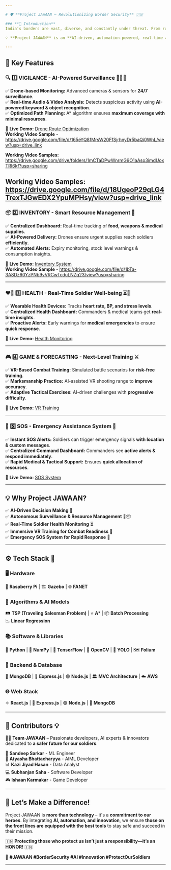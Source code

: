 ```yaml
---

# 🛡️ **Project JAWAAN – Revolutionizing Border Security** 🇮🇳

### **🔹 Introduction**  
India’s borders are vast, diverse, and constantly under threat. From rugged mountains to dense forests, ensuring safety is **a mission of national importance**.  

💡 **Project JAWAAN** is an **AI-driven, automation-powered, real-time analytics solution** designed to **protect those who protect us!** 💙  

---
```


## 🚀 **Key Features**  

### 🔍 **1️⃣ VIGILANCE - AI-Powered Surveillance** 🕵️‍♂️🚁  
✅ **Drone-based Monitoring:** Advanced cameras & sensors for **24/7 surveillance**.  
✅ **Real-time Audio & Video Analysis:** Detects suspicious activity using **AI-powered keyword & object recognition**.  
✅ **Optimized Path Planning:** A* algorithm ensures **maximum coverage with minimal resources**.  

🔗 **Live Demo:** [Drone Route Optimization](https://droneroute.netlify.app/)  
 **Working Video Sample** - https://drive.google.com/file/d/165eYQ8fMrsW20FfSjrhnyDr5baQi0WhL/view?usp=drive_link

 **Working Video Samples:** https://drive.google.com/drive/folders/1mCTaDPwWnrmG9O1aAso3imdUoxTRI6kf?usp=sharing
 
 **Working Video Samples:** https://drive.google.com/file/d/18UgeoP29qLG4TrexTJGwEDX2YpuMPHsy/view?usp=drive_link
---

### 📦 **2️⃣ INVENTORY - Smart Resource Management** 🔄  
✅ **Centralized Dashboard:** Real-time tracking of **food, weapons & medical supplies**.  
✅ **AI-Powered Delivery:** Drones ensure urgent supplies reach soldiers **efficiently**.  
✅ **Automated Alerts:** Expiry monitoring, stock level warnings & consumption insights.  

🔗 **Live Demo:** [Inventory System](https://jawaninventory.netlify.app/)  
  **Working Video Sample** - https://drive.google.com/file/d/1bTa-3A8Dz60YzPNb9vVRCwTcduLNZq23/view?usp=sharing
  
---

### ❤️‍🔥 **3️⃣ HEALTH - Real-Time Soldier Well-being** ⏳💓  
✅ **Wearable Health Devices:** Tracks **heart rate, BP, and stress levels**.  
✅ **Centralized Health Dashboard:** Commanders & medical teams get **real-time insights**.  
✅ **Proactive Alerts:** Early warnings for **medical emergencies** to ensure **quick response**.  

🔗 **Live Demo:** [Health Monitoring](https://jawaan.netlify.app/)  

---

### 🎮 **4️⃣ GAME & FORECASTING - Next-Level Training** ⚔️  
✅ **VR-Based Combat Training:** Simulated battle scenarios for **risk-free training**.  
✅ **Marksmanship Practice:** AI-assisted VR shooting range to **improve accuracy**.  
✅ **Adaptive Tactical Exercises:** AI-driven challenges with **progressive difficulty**.  

🔗 **Live Demo:** [VR Training](https://jawan.netlify.app/)  

---

### 🚨 **5️⃣ SOS - Emergency Assistance System** 📍  
✅ **Instant SOS Alerts:** Soldiers can trigger emergency signals **with location & custom messages**.  
✅ **Centralized Command Dashboard:** Commanders see **active alerts & respond immediately**.  
✅ **Rapid Medical & Tactical Support:** Ensures **quick allocation of resources**.  

🔗 **Live Demo:** [SOS System](https://ssjawaan.netlify.app/)  

---

## 💡 **Why Project JAWAAN?**  
✅ **AI-Driven Decision Making** 🤖  
✅ **Autonomous Surveillance & Resource Management** 🚁📦  
✅ **Real-Time Soldier Health Monitoring** ⏳  
✅ **Immersive VR Training for Combat Readiness** 🎯  
✅ **Emergency SOS System for Rapid Response** 🔴  

---

## ⚙️ **Tech Stack** 🚀  

### 🖥️ **Hardware**  
🍓 **Raspberry Pi** | 🏗️ **Gazebo** | 🌐 **FANET**  

### 🧠 **Algorithms & AI Models**  
🛤️ **TSP (Traveling Salesman Problem)** | ⭐ **A*** | 📦 **Batch Processing**  
📉 **Linear Regression**  

### 📚 **Software & Libraries**  
🐍 **Python** | 🔢 **NumPy** | 🤖 **TensorFlow** | 👀 **OpenCV** | 🎯 **YOLO** | 🗺️ **Folium**  

### 💾 **Backend & Database**  
🍃 **MongoDB** | 🚀 **Express.js** | 🟢 **Node.js** | 🏛️ **MVC Architecture** | ☁️ **AWS**  

### 🌐 **Web Stack**  
⚛️ **React.js** | 🚀 **Express.js** | 🟢 **Node.js** | 🍃 **MongoDB**  

---

## 🤝 **Contributors** 💡  
👨‍💻 **Team JAWAAN** – Passionate developers, AI experts & innovators dedicated to **a safer future for our soldiers**.  

🧠 **Sandeep Sarkar** - ML Engineer  
🤖 **Atyasha Bhattacharyya** - AIML Developer  
📊 **Kazi Jiyad Hasan** - Data Analyst  
💻 **Subhanjan Saha** - Software Developer  
🎮 **Ishaan Karmakar** - Game Developer  

---

## 🚀 **Let’s Make a Difference!**  
Project JAWAAN is **more than technology** – it's a **commitment to our heroes**. By integrating **AI, automation, and innovation**, we ensure **those on the front lines are equipped with the best tools** to stay safe and succeed in their mission.  

🇮🇳 **Protecting those who protect us isn’t just a responsibility—it’s an HONOR!** 🇮🇳  

🔗 **#JAWAAN #BorderSecurity #AI #Innovation #ProtectOurSoldiers**  

---

